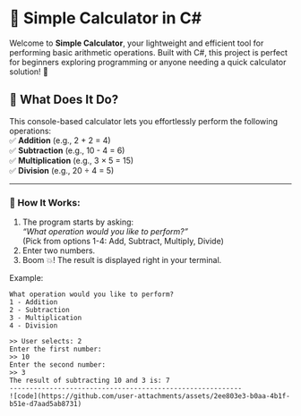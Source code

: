 # 🚀 Simple Calculator in C#

Welcome to **Simple Calculator**, your lightweight and efficient tool for performing basic arithmetic operations. Built with C#, this project is perfect for beginners exploring programming or anyone needing a quick calculator solution! 🎉

## 🧮 What Does It Do?

This console-based calculator lets you effortlessly perform the following operations:  
✅ **Addition** (e.g., 2 + 2 = 4)  
✅ **Subtraction** (e.g., 10 - 4 = 6)  
✅ **Multiplication** (e.g., 3 × 5 = 15)  
✅ **Division** (e.g., 20 ÷ 4 = 5)  

---

### 🎯 How It Works:
1. The program starts by asking:  
   *“What operation would you like to perform?”*  
   (Pick from options 1-4: Add, Subtract, Multiply, Divide)
2. Enter two numbers.
3. Boom 💥! The result is displayed right in your terminal. 

Example:  
```plaintext
What operation would you like to perform?
1 - Addition
2 - Subtraction
3 - Multiplication
4 - Division

>> User selects: 2
Enter the first number:
>> 10
Enter the second number:
>> 3
The result of subtracting 10 and 3 is: 7
----------------------------------------------------------
![code](https://github.com/user-attachments/assets/2ee803e3-b0aa-4b1f-b51e-d7aad5ab8731)

